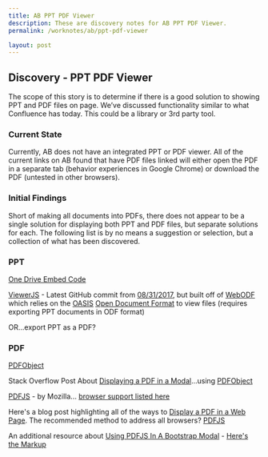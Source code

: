 ```yaml
---
title: AB PPT PDF Viewer
description: These are discovery notes for AB PPT PDF Viewer.
permalink: /worknotes/ab/ppt-pdf-viewer

layout: post
---
```


## Discovery - PPT PDF Viewer

The scope of this story is to determine if there is a good solution to showing PPT and PDF files on page. We’ve discussed functionality similar to what Confluence has today. This could be a library or 3rd party tool.

### Current State

Currently, AB does not have an integrated PPT or PDF viewer. All of the current links on AB found that have PDF files linked will either open the PDF in a separate tab (behavior experiences in Google Chrome) or download the PDF (untested in other browsers).

### Initial Findings

Short of making all documents into PDFs, there does not appear to be a single solution for displaying both PPT and PDF files, but separate solutions for each. The following list is by no means a suggestion or selection, but a collection of what has been discovered.

### PPT

[One Drive Embed Code](https://support.office.com/en-us/article/embed-a-presentation-in-a-web-page-or-blog-19668a1d-2299-4af3-91e1-ae57af723a60)

[ViewerJS](https://viewerjs.org/examples/) - Latest GitHub commit from [08/31/2017](https://github.com/webodf/ViewerJS/commit/5926843da6e1a5019372ff8ea9e73899c5d71e22), but built off of [WebODF](https://webodf.org/) which relies on the [OASIS](https://en.wikipedia.org/wiki/OASIS_(organization)) [Open Document Format](https://en.wikipedia.org/wiki/OpenDocument) to view files (requires exporting PPT documents in ODF format)

OR...export PPT as a PDF?

### PDF

[PDFObject](https://pdfobject.com)

Stack Overflow Post About [Displaying a PDF in a Modal](https://stackoverflow.com/questions/35286303/pdf-file-to-be-displayed-on-the-dialog-modal-via-bootstrap)...using [PDFObject](https://pdfobject.com)

[PDFJS](https://mozilla.github.io/pdf.js/) - by Mozilla... [browser support listed here](https://github.com/mozilla/pdf.js/wiki/Frequently-Asked-Questions#faq-support)

Here's a blog post highlighting all of the ways to [Display a PDF in a Web Page](http://jsgyan.blogspot.com/2017/12/how-to-display-pdf-in-html-web-page.html). The recommended method to address all browsers? [PDFJS](https://mozilla.github.io/pdf.js/)

An additional resource about [Using PDFJS In A Bootstrap Modal](http://hbekkouche.github.io/PDF.js-viewer-Example/) - [Here's the Markup](https://github.com/hbekkouche/PDF.js-viewer-Example/blob/master/index.html)
